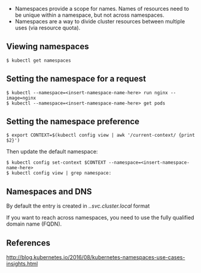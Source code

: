 - Namespaces provide a scope for names. Names of resources need to be unique within a namespace, but not across namespaces.
- Namespaces are a way to divide cluster resources between multiple uses (via resource quota).

## Viewing namespaces
```
$ kubectl get namespaces
```

## Setting the namespace for a request
```
$ kubectl --namespace=<insert-namespace-name-here> run nginx --image=nginx
$ kubectl --namespace=<insert-namespace-name-here> get pods
```

## Setting the namespace preference
```
$ export CONTEXT=$(kubectl config view | awk '/current-context/ {print $2}')
```

Then update the default namespace:
```
$ kubectl config set-context $CONTEXT --namespace=<insert-namespace-name-here>
$ kubectl config view | grep namespace:
```

## Namespaces and DNS
By default the entry is created in *<service-name>.<namespace-name>.svc.cluster.local* format

If you want to reach across namespaces, you need to use the fully qualified domain name (FQDN).


## References
http://blog.kubernetes.io/2016/08/kubernetes-namespaces-use-cases-insights.html

